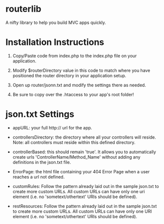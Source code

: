 # routerlib
A nifty library to help you build MVC apps quickly.


# Installation Instructions
1) Copy/Paste code from index.php to the index.php file on your application. 

2) Modify $routerDirectory value in this code to match where you have positioned the router directory in your application setup.

3) Open up router/jsonn.txt and modify the settings there as needed.

4) Be sure to copy over the .htaccess to your app's root folder!

# json.txt Settings

- appURL: your full http:// url for the app.
- controllersDirectory: the directory where all your controllers will reside. Note: all controllers must reside within this defined directory.
- controllerBased: this should remain 'true'. It allows you to automatically create urls 'ControllerName/Method_Name' without adding any definitions in the json.txt file.
- ErrorPage: the html file containing your 404 Error Page when a user reaches a url not defined.

- customRules: Follow the pattern already laid out in the sample json.txt to create more custom URLs. All custom URLs can have only one uri element (i.e. no 'sometext/othertext' URIs should be defined).

- restResources: Follow the pattern already laid out in  the sample json.txt to create more custom URLs. All custom URLs can have only one URI element (i.e. no 'sometext/othertext' URIs should be defined).
